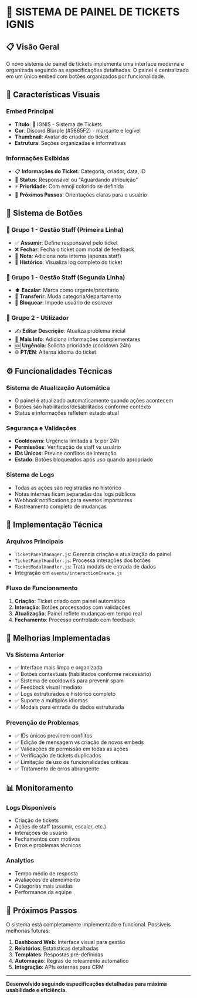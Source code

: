 # 🎫 SISTEMA DE PAINEL DE TICKETS IGNIS

## 📋 Visão Geral

O novo sistema de painel de tickets implementa uma interface moderna e organizada seguindo as especificações detalhadas. O painel é centralizado em um único embed com botões organizados por funcionalidade.

## 🎨 Características Visuais

### Embed Principal
- **Título**: 🎫 IGNIS - Sistema de Tickets
- **Cor**: Discord Blurple (#5865F2) - marcante e legível
- **Thumbnail**: Avatar do criador do ticket
- **Estrutura**: Seções organizadas e informativas

### Informações Exibidas
- 📋 **Informações do Ticket**: Categoria, criador, data, ID
- 👥 **Status**: Responsável ou "Aguardando atribuição"
- ⚡ **Prioridade**: Com emoji colorido se definida
- 🎯 **Próximos Passos**: Orientações claras para o usuário

## 🔘 Sistema de Botões

### 🔹 Grupo 1 - Gestão Staff (Primeira Linha)
- ✅ **Assumir**: Define responsável pelo ticket
- ❌ **Fechar**: Fecha o ticket com modal de feedback
- 📝 **Nota**: Adiciona nota interna (apenas staff)
- 📂 **Histórico**: Visualiza log completo do ticket

### 🔹 Grupo 1 - Gestão Staff (Segunda Linha)
- ⬆️ **Escalar**: Marca como urgente/prioritário
- 🔄 **Transferir**: Muda categoria/departamento
- 🔐 **Bloquear**: Impede usuário de escrever

### 🔹 Grupo 2 - Utilizador
- ✍️ **Editar Descrição**: Atualiza problema inicial
- 📝 **Mais Info**: Adiciona informações complementares
- 🆘 **Urgência**: Solicita prioridade (cooldown 24h)
- 🌐 **PT/EN**: Alterna idioma do ticket

## ⚙️ Funcionalidades Técnicas

### Sistema de Atualização Automática
- O painel é atualizado automaticamente quando ações acontecem
- Botões são habilitados/desabilitados conforme contexto
- Status e informações refletem estado atual

### Segurança e Validações
- **Cooldowns**: Urgência limitada a 1x por 24h
- **Permissões**: Verificação de staff vs usuário
- **IDs Únicos**: Previne conflitos de interação
- **Estado**: Botões bloqueados após uso quando apropriado

### Sistema de Logs
- Todas as ações são registradas no histórico
- Notas internas ficam separadas dos logs públicos
- Webhook notifications para eventos importantes
- Rastreamento completo de mudanças

## 🔧 Implementação Técnica

### Arquivos Principais
- `TicketPanelManager.js`: Gerencia criação e atualização do painel
- `TicketPanelHandler.js`: Processa interações dos botões
- `TicketModalHandler.js`: Trata modals de entrada de dados
- Integração em `events/interactionCreate.js`

### Fluxo de Funcionamento
1. **Criação**: Ticket criado com painel automático
2. **Interação**: Botões processados com validações
3. **Atualização**: Painel reflete mudanças em tempo real
4. **Fechamento**: Processo controlado com feedback

## 🚀 Melhorias Implementadas

### Vs Sistema Anterior
- ✅ Interface mais limpa e organizada
- ✅ Botões contextuais (habilitados conforme necessário)
- ✅ Sistema de cooldowns para prevenir spam
- ✅ Feedback visual imediato
- ✅ Logs estruturados e histórico completo
- ✅ Suporte a múltiplos idiomas
- ✅ Modais para entrada de dados estruturada

### Prevenção de Problemas
- ✅ IDs únicos previnem conflitos
- ✅ Edição de mensagem vs criação de novos embeds
- ✅ Validações de permissão em todas as ações
- ✅ Verificação de tickets duplicados
- ✅ Limitação de uso de funcionalidades críticas
- ✅ Tratamento de erros abrangente

## 📊 Monitoramento

### Logs Disponíveis
- Criação de tickets
- Ações de staff (assumir, escalar, etc.)
- Interações de usuário
- Fechamentos com motivos
- Erros e problemas técnicos

### Analytics
- Tempo médio de resposta
- Avaliações de atendimento
- Categorias mais usadas
- Performance da equipe

## 🎯 Próximos Passos

O sistema está completamente implementado e funcional. Possíveis melhorias futuras:

1. **Dashboard Web**: Interface visual para gestão
2. **Relatórios**: Estatísticas detalhadas
3. **Templates**: Respostas pré-definidas
4. **Automação**: Regras de roteamento automático
5. **Integração**: APIs externas para CRM

---

**Desenvolvido seguindo especificações detalhadas para máxima usabilidade e eficiência.**